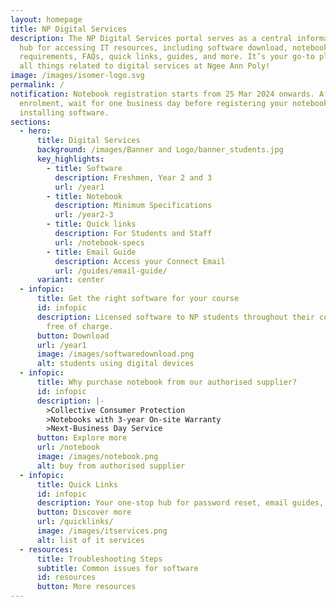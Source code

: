 ```yaml
---
layout: homepage
title: NP Digital Services
description: The NP Digital Services portal serves as a central informational
  hub for accessing IT resources, including software download, notebook
  requirements, FAQs, quick links, guides, and more. It’s your go-to place for
  all things related to digital services at Ngee Ann Poly!
image: /images/isomer-logo.svg
permalink: /
notification: Notebook registration starts from 25 Mar 2024 onwards. After
  enrolment, wait for one business day before registering your notebook and
  installing software.
sections:
  - hero:
      title: Digital Services
      background: /images/Banner and Logo/banner_students.jpg
      key_highlights:
        - title: Software
          description: Freshmen, Year 2 and 3
          url: /year1
        - title: Notebook
          description: Minimum Specifications
          url: /year2-3
        - title: Quick links
          description: For Students and Staff
          url: /notebook-specs
        - title: Email Guide
          description: Access your Connect Email
          url: /guides/email-guide/
      variant: center
  - infopic:
      title: Get the right software for your course
      id: infopic
      description: Licensed software to NP students throughout their course of study,
        free of charge.
      button: Download
      url: /year1
      image: /images/softwaredownload.png
      alt: students using digital devices
  - infopic:
      title: Why purchase notebook from our authorised supplier?
      id: infopic
      description: |-
        >Collective Consumer Protection
        >Notebooks with 3-year On-site Warranty
        >Next-Business Day Service
      button: Explore more
      url: /notebook
      image: /images/notebook.png
      alt: buy from authorised supplier
  - infopic:
      title: Quick Links
      id: infopic
      description: Your one-stop hub for password reset, email guides, and NP resources.
      button: Discover more
      url: /quicklinks/
      image: /images/itservices.png
      alt: list of it services
  - resources:
      title: Troubleshooting Steps
      subtitle: Common issues for software
      id: resources
      button: More resources
---
```

